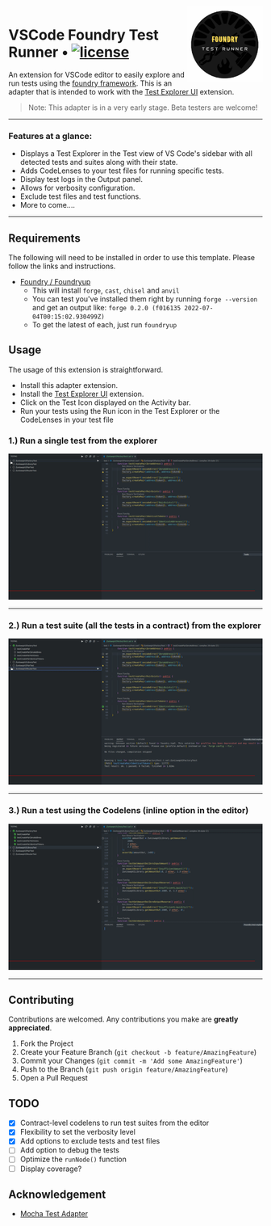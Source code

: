 <img align="right" width="150" height="150" top="100" src="./assets/logo.png">

# VSCode Foundry Test Runner • [![license](https://img.shields.io/badge/MIT-brown.svg?label=license)](https://github.com/PraneshASP/vscode-foundry-test-adapter/blob/main/LICENSE)

An extension for VSCode editor to easily explore and run tests using the [foundry framework](https://github.com/gakonst/foundry). This is an adapter that is intended to work with the [Test Explorer UI](https://marketplace.visualstudio.com/items?itemName=hbenl.vscode-test-explorer) extension.

> Note: This adapter is in a very early stage. Beta testers are welcome!

---

### Features at a glance:

- Displays a Test Explorer in the Test view of VS Code's sidebar with all detected tests and suites along with their state.
- Adds CodeLenses to your test files for running specific tests.
- Display test logs in the Output panel.
- Allows for verbosity configuration.
- Exclude test files and test functions.
- More to come....

---

## Requirements

The following will need to be installed in order to use this template. Please follow the links and instructions.

- [Foundry / Foundryup](https://github.com/gakonst/foundry)
  - This will install `forge`, `cast`, `chisel` and `anvil`
  - You can test you've installed them right by running `forge --version` and get an output like: `forge 0.2.0 (f016135 2022-07-04T00:15:02.930499Z)`
  - To get the latest of each, just run `foundryup`

## Usage

The usage of this extension is straightforward.

- Install this adapter extension.
- Install the [Test Explorer UI](https://marketplace.visualstudio.com/items?itemName=hbenl.vscode-test-explorer) extension.
- Click on the Test Icon displayed on the Activity bar.
- Run your tests using the Run icon in the Test Explorer or the CodeLenses in your test file

### 1.) Run a single test from the explorer

<img src="./assets/single_test.gif" />

---

### 2.) Run a test suite (all the tests in a contract) from the explorer

<img src="./assets/run_suite.gif" />

---

### 3.) Run a test using the Codelens (inline option in the editor)

<img src="./assets/codelens.gif" />

---

<!-- CONTRIBUTING -->

## Contributing

Contributions are welcomed. Any contributions you make are **greatly appreciated**.

1. Fork the Project
2. Create your Feature Branch (`git checkout -b feature/AmazingFeature`)
3. Commit your Changes (`git commit -m 'Add some AmazingFeature'`)
4. Push to the Branch (`git push origin feature/AmazingFeature`)
5. Open a Pull Request

<!-- TODO -->

## TODO

- [x] Contract-level codelens to run test suites from the editor
- [x] Flexibility to set the verbosity level
- [x] Add options to exclude tests and test files
- [ ] Add option to debug the tests
- [ ] Optimize the `runNode()` function
- [ ] Display coverage?

## Acknowledgement

- [Mocha Test Adapter](https://github.com/hbenl/vscode-mocha-test-adapter)
